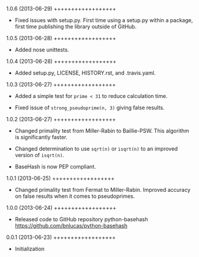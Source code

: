 1.0.6 (2013-06-29)
++++++++++++++++++

- Fixed issues with setup.py. First time using a setup.py within a package,
  first time publishing the library outside of GitHub.

1.0.5 (2013-06-28)
++++++++++++++++++

- Added nose unittests.

1.0.4 (2013-06-28)
++++++++++++++++++

- Added setup.py, LICENSE, HISTORY.rst, and .travis.yaml.

1.0.3 (2013-06-27)
++++++++++++++++++

- Added a simple test for `prime < 31` to reduce calculation time.

- Fixed issue of `strong_pseudoprime(n, 3)` giving false results.

1.0.2 (2013-06-27)
++++++++++++++++++

- Changed primality test from Miller-Rabin to Baillie-PSW. This algorithm is
  significantly faster.

- Changed determination to use `sqrt(n)` or `isqrt(n)` to an improved version of
  `isqrt(n)`.

- BaseHash is now PEP compliant.

1.0.1 (2013-06-25)
++++++++++++++++++

- Changed primality test from Fermat to Miller-Rabin. Improved accuracy on false
  results when it comes to pseudoprimes.

1.0.0 (2013-06-24)
++++++++++++++++++

- Released code to GitHub repository python-basehash
  https://github.com/bnlucas/python-basehash

0.0.1 (2013-06-23)
++++++++++++++++++

- Initialization
